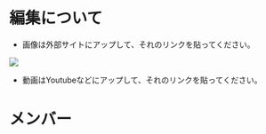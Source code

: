 # 編集について  
  
- 画像は外部サイトにアップして、それのリンクを貼ってください。  

![](.images/melnus/test.jpg)
  
  
- 動画はYoutubeなどにアップして、それのリンクを貼ってください。 

# メンバー



